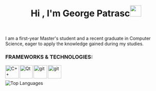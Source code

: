 <h1 align="center"><b>Hi , I'm George Patrasc</b><img src="https://media.giphy.com/media/hvRJCLFzcasrR4ia7z/giphy.gif" width="35"></h1>
</br></br>
I am a first-year Master's student and a recent graduate in Computer Science, eager to apply the knowledge gained during my studies.
  
### FRAMEWORKS & TECHNOLOGIES:
<a href="https://www.cplusplus.com" target="_blank"><img align="left" alt="C++" height ="42px" src="https://raw.githubusercontent.com/rahul-jha98/github_readme_icons/main/language_and_tools/square/c++/c++.svg"></a>
<a href="https://qt.io" target="_blank"><img align="left" alt="Qt" height ="42px" src="https://upload.wikimedia.org/wikipedia/commons/0/0b/Qt_logo_2016.svg" width="40px"></a>
<a href="https://git-scm.com/" target="_blank"> <img src="https://raw.githubusercontent.com/rahul-jha98/github_readme_icons/main/language_and_tools/square/git-scm/git-scm.svg" align="left" alt="git" height='42px'/> </a>
<a href="https://git-scm.com/" target="_blank"> <img src="https://github.com/opencv/opencv/wiki/logo/OpenCV_logo_no_text.png" align="left" alt="git" height='42px'/> </a>

</br></br>

![Top Languages](https://github-readme-stats.vercel.app/api/top-langs/?username=patrasc-george&layout=compact&theme=dark&size_weight=1&count_weight=0)
